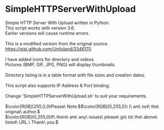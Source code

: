 # SimpleHTTPServerWithUpload
Simple HTTP Server With Upload written in Python.<br>
This script works with version 3.6.<br>
Earlier versions will cause runtime errors.<br><br>
This is a modified version from the original source.<br>
https://gist.github.com/UniIsland/3346170<br><br>
I have added icons for directory and videos.<br>
Pictures (BMP, GIF, JPG, PNG) will display thumbnails.<br><br>
Directory listing is in a table format with file sizes and creation dates.<br><br>
This script also supports IP Address & Port binding.<br><br>
Change 'SimpleHTTPServerWithUpload.sh' to suit your requirements.<br><br>
$\color[RGB]{255,0,0}Please\ Note:$$\color[RGB]{0,255,0}\ I\ am\ not\ the\ original\ author.$<br>
$\color[RGB]{0,255,0}If\ there\ are\ any\ issues\ please\ go\ to\ the\ above\ listed\ URL.\ Thank\ you.$
